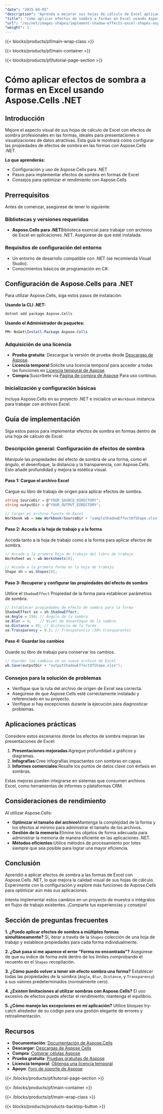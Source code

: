 ```yaml
---
"date": "2025-04-05"
"description": "Aprenda a mejorar sus hojas de cálculo de Excel aplicando efectos de sombra a las formas con Aspose.Cells .NET. Siga nuestra guía paso a paso para obtener mejores imágenes en sus presentaciones."
"title": "Cómo aplicar efectos de sombra a formas en Excel usando Aspose.Cells .NET"
"url": "/es/net/images-shapes/implement-shadow-effects-excel-shapes-aspose-cells-dotnet/"
"weight": 1
---
```


{{< blocks/products/pf/main-wrap-class >}}

{{< blocks/products/pf/main-container >}}

{{< blocks/products/pf/tutorial-page-section >}}


# Cómo aplicar efectos de sombra a formas en Excel usando Aspose.Cells .NET

## Introducción

Mejore el aspecto visual de sus hojas de cálculo de Excel con efectos de sombra profesionales en las formas, ideales para presentaciones o visualizaciones de datos atractivas. Esta guía le mostrará cómo configurar las propiedades de efectos de sombra en las formas con Aspose.Cells .NET.

**Lo que aprenderás:**
- Configuración y uso de Aspose.Cells para .NET
- Pasos para implementar efectos de sombra en formas de Excel
- Consejos para optimizar el rendimiento con Aspose.Cells

## Prerrequisitos
Antes de comenzar, asegúrese de tener lo siguiente:

### Bibliotecas y versiones requeridas
- **Aspose.Cells para .NET**Biblioteca esencial para trabajar con archivos de Excel en aplicaciones .NET. Asegúrese de que esté instalada.

### Requisitos de configuración del entorno
- Un entorno de desarrollo compatible con .NET (se recomienda Visual Studio).
- Conocimientos básicos de programación en C#.

## Configuración de Aspose.Cells para .NET
Para utilizar Aspose.Cells, siga estos pasos de instalación:

**Usando la CLI .NET:**
```bash
dotnet add package Aspose.Cells
```

**Usando el Administrador de paquetes:**
```powershell
PM> NuGet\Install-Package Aspose.Cells
```

### Adquisición de una licencia
- **Prueba gratuita**: Descargue la versión de prueba desde [Descargas de Aspose](https://releases.aspose.com/cells/net/).
- **Licencia temporal**:Solicite una licencia temporal para acceder a todas las funciones en [Licencia temporal de Aspose](https://purchase.aspose.com/temporary-license/).
- **Compra**:Suscríbete vía [Página de compra de Aspose](https://purchase.aspose.com/buy) Para uso continuo.

### Inicialización y configuración básicas
Incluya Aspose.Cells en su proyecto .NET e inicialice un `Workbook` instancia para trabajar con archivos Excel.

## Guía de implementación
Siga estos pasos para implementar efectos de sombra en formas dentro de una hoja de cálculo de Excel:

### Descripción general: Configuración de efectos de sombra
Manipule las propiedades del efecto de sombra de una forma, como el ángulo, el desenfoque, la distancia y la transparencia, con Aspose.Cells. Esto añade profundidad y mejora la estética visual.

#### Paso 1: Cargue el archivo Excel
Cargue su libro de trabajo de origen para aplicar efectos de sombra.
```csharp
string SourceDir = @"YOUR_SOURCE_DIRECTORY";
string outputDir = @"YOUR_OUTPUT_DIRECTORY";

// Cargar el archivo fuente de Excel
Workbook wb = new Workbook(SourceDir + "sampleShadowEffectOfShape.xlsx");
```

#### Paso 2: Acceda a la hoja de trabajo y a la forma
Acceda tanto a la hoja de trabajo como a la forma para aplicar efectos de sombra.
```csharp
// Acceda a la primera hoja de trabajo del libro de trabajo
Worksheet ws = wb.Worksheets[0];

// Acceda a la primera forma en la hoja de trabajo
Shape sh = ws.Shapes[0];
```

#### Paso 3: Recuperar y configurar las propiedades del efecto de sombra
Utilice el `ShadowEffect` Propiedad de la forma para establecer parámetros de sombra.
```csharp
// Establecer propiedades de efecto de sombra para la forma
ShadowEffect se = sh.ShadowEffect;
se.Angle = 150; // Ángulo de la sombra
se.Blur = 4;    // Nivel de desenfoque de la sombra
se.Distance = 45; // Distancia de la forma
se.Transparency = 0.3; // Transparencia (30% transparente)
```

#### Paso 4: Guardar los cambios
Guarde su libro de trabajo para conservar los cambios.
```csharp
// Guardar los cambios en un nuevo archivo de Excel
wb.Save(outputDir + "outputShadowEffectOfShape.xlsx");
```

### Consejos para la solución de problemas
- Verifique que la ruta del archivo de origen de Excel sea correcta.
- Asegúrese de que Aspose.Cells esté correctamente instalado y referenciado en su proyecto.
- Verifique si hay excepciones durante la ejecución para diagnosticar problemas.

## Aplicaciones prácticas
Considere estos escenarios donde los efectos de sombra mejoran las presentaciones de Excel:
1. **Presentaciones mejoradas**:Agregue profundidad a gráficos y diagramas.
2. **Infografías**:Cree infografías impactantes con sombras en capas.
3. **Informes comerciales**:Resalte los puntos de datos clave con énfasis en sombras.

Estas mejoras pueden integrarse en sistemas que consumen archivos Excel, como herramientas de informes o plataformas CRM.

## Consideraciones de rendimiento
Al utilizar Aspose.Cells:
- **Optimizar el tamaño del archivo**Mantenga la complejidad de la forma y los efectos al mínimo para administrar el tamaño de los archivos.
- **Gestión de la memoria**:Elimine los objetos de forma adecuada para administrar la memoria de manera eficiente en las aplicaciones .NET.
- **Métodos eficientes**:Utilice métodos de procesamiento por lotes siempre que sea posible para lograr una mayor eficiencia.

## Conclusión
Aprendió a aplicar efectos de sombra a las formas de Excel con Aspose.Cells .NET, lo que mejora la calidad visual de sus hojas de cálculo. Experimente con la configuración y explore más funciones de Aspose.Cells para optimizar aún más sus aplicaciones.

Intenta implementar estos cambios en un proyecto de muestra o intégralos en flujos de trabajo existentes. ¡Comparte tus experiencias y consejos!

## Sección de preguntas frecuentes
**1. ¿Puedo aplicar efectos de sombra a múltiples formas simultáneamente?**
Sí, iterar a través de la `Shapes` colección de una hoja de trabajo y establece propiedades para cada forma individualmente.

**2. ¿Qué pasa si me aparece el error "Forma no encontrada"?**
Asegúrese de que su índice de forma esté dentro de los límites comprobando el recuento en el `Shapes` recopilación.

**3. ¿Cómo puedo volver a tener sin efecto sombra una forma?**
Establecer todas las propiedades de la sombra (`Angle`, `Blur`, `Distance`, y `Transparency`) a sus valores predeterminados (normalmente cero).

**4. ¿Existen limitaciones al utilizar sombras con Aspose.Cells?**
El uso excesivo de efectos puede afectar el rendimiento; mantenga el equilibrio.

**5. ¿Cómo manejo las excepciones en mi aplicación?**
Utilice bloques try-catch alrededor de su código para una gestión elegante de errores y retroalimentación.

## Recursos
- **Documentación**: [Documentación de Aspose.Cells](https://reference.aspose.com/cells/net/)
- **Descargar**: [Descargas de Aspose Cells](https://releases.aspose.com/cells/net/)
- **Compra**: [Comprar células Aspose](https://purchase.aspose.com/buy)
- **Prueba gratuita**: [Pruebas gratuitas de Aspose](https://releases.aspose.com/cells/net/)
- **Licencia temporal**: [Obtenga una licencia temporal](https://purchase.aspose.com/temporary-license/)
- **Apoyo**: [Foro de soporte de Aspose](https://forum.aspose.com/c/cells/9)

{{< /blocks/products/pf/tutorial-page-section >}}

{{< /blocks/products/pf/main-container >}}

{{< /blocks/products/pf/main-wrap-class >}}

{{< blocks/products/products-backtop-button >}}